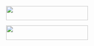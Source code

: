 <p align="center"><a href="https://dashboard.heroku.com/new?template=https://github.com/Akash8t2/Ak-MUSIC-B"> <img src="https://img.shields.io/badge/Deploy%20On%20Heroku-black?style=for-the-badge&logo=heroku" width="220" height="38.45"/></a></p>

</p>




<p align="center"><a href="https://dashboard.heroku.com/new?template=https://github.com/Akash8t2/Ak-MUSIC-B"> <img src="https://img.shields.io/badge/Deploy%20kar%20le%20Heroku%20main-black?style=for-the-badge&logo=heroku" width="220" height="38.45"/></a></p>

</p>
